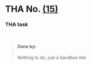 # THA No.  [(15)](https://codesandbox.io/s/1-bare-bones-react-v46lz?file=/index.html)

### THA task

<br>

> #### Done by:
>Nothing to do, just a Sandbox link
